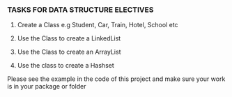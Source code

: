 
### TASKS FOR DATA STRUCTURE ELECTIVES

1. Create a  Class e.g Student, Car, Train, Hotel, School etc

2. Use the Class to create a LinkedList

3. Use the Class to create an ArrayList

4. Use the class to create a Hashset

Please see the example in the code of this project and make sure your work is in your package or folder
